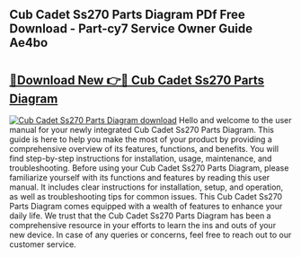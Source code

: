 ## Cub Cadet Ss270 Parts Diagram PDf Free Download - Part-cy7 Service Owner Guide Ae4bo

# <h2><a href="http://dfrwpd.blite.top/?on=Cub+Cadet+Ss270+Parts+Diagram">🔗Download New 👉🔴 Cub Cadet Ss270 Parts Diagram</a></h2>

[![Cub Cadet Ss270 Parts Diagram download](https://i.imgur.com/lujVjoI.png)](http://dfrwpd.blite.top/?on=Cub+Cadet+Ss270+Parts+Diagram)
Hello and welcome to the user manual for your newly integrated Cub Cadet Ss270 Parts Diagram. This guide is here to help you make the most of your product by providing a comprehensive overview of its features, functions, and benefits. You will find step-by-step instructions for installation, usage, maintenance, and troubleshooting. Before using your Cub Cadet Ss270 Parts Diagram, please familiarize yourself with its functions and features by reading this user manual. It includes clear instructions for installation, setup, and operation, as well as troubleshooting tips for common issues. This Cub Cadet Ss270 Parts Diagram comes equipped with a wealth of features to enhance your daily life. We trust that the Cub Cadet Ss270 Parts Diagram has been a comprehensive resource in your efforts to learn the ins and outs of your new device. In case of any queries or concerns, feel free to reach out to our customer service.
